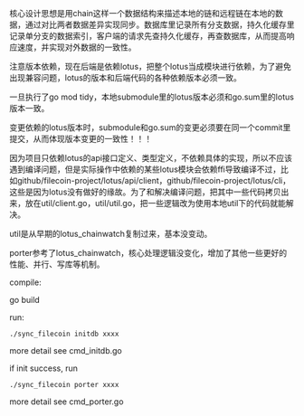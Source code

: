 核心设计思想是用chain这样一个数据结构来描述本地的链和远程链在本地的数据，通过对比两者数据差异实现同步。数据库里记录所有分支数据，持久化缓存里记录单分支的数据索引，客户端的请求先查持久化缓存，再查数据库，从而提高响应速度，并实现对外数据的一致性。



注意版本依赖，现在后端是依赖lotus，把整个lotus当成模块进行依赖，为了避免出现兼容问题，lotus的版本和后端代码的各种依赖版本必须一致。

一旦执行了go mod tidy，本地submodule里的lotus版本必须和go.sum里的lotus版本一致。

变更依赖的lotus版本时，submodule和go.sum的变更必须要在同一个commit里提交，从而体现版本变更的一致性！！！



因为项目只依赖lotus的api接口定义、类型定义，不依赖具体的实现，所以不应该遇到编译问题，但是实际操作中依赖的某些lotus模块会依赖ffi导致编译不过，比如github/filecoin-project/lotus/api/client，github/filecoin-project/lotus/cli，这些是因为lotus没有做好的缘故。为了和解决编译问题，把其中一些代码拷贝出来，放在util/client.go，util/util.go，把一些逻辑改为使用本地util下的代码就能解决。



util是从早期的lotus_chainwatch复制过来，基本没变动。

porter参考了lotus_chainwatch，核心处理逻辑没变化，增加了其他一些更好的性能、并行、写库等机制。



compile:

go build



run:

```
./sync_filecoin initdb xxxx
```

more detail see cmd_initdb.go



if init success, run

```
./sync_filecoin porter xxxx
```

more detail see cmd_porter.go